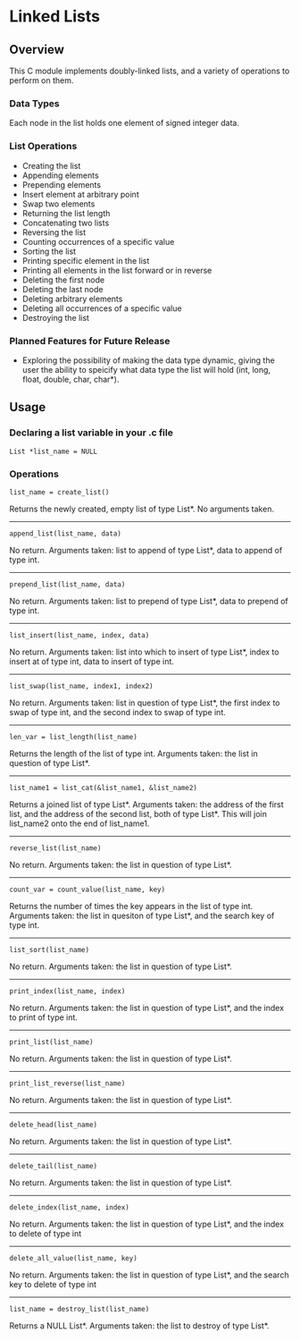 # Linked Lists

## Overview

This C module implements doubly-linked lists, and a variety of operations to perform on them. 

### Data Types

Each node in the list holds one element of signed integer data. 

### List Operations

- Creating the list
- Appending elements
- Prepending elements
- Insert element at arbitrary point
- Swap two elements
- Returning the list length
- Concatenating two lists
- Reversing the list
- Counting occurrences of a specific value
- Sorting the list
- Printing specific element in the list
- Printing all elements in the list forward or in reverse
- Deleting the first node
- Deleting the last node
- Deleting arbitrary elements
- Deleting all occurrences of a specific value
- Destroying the list

### Planned Features for Future Release

- Exploring the possibility of making the data type dynamic, giving the user the ability to speicify what data type the list will hold (int, long, float, double, char, char*).

## Usage

### Declaring a list variable in your .c file

`List *list_name = NULL`

### Operations

`list_name = create_list()`

Returns the newly created, empty list of type List\*. No arguments taken.

---

`append_list(list_name, data)`

No return. Arguments taken: list to append of type List\*, data to append of type int.

---

`prepend_list(list_name, data)`

No return. Arguments taken: list to prepend of type List\*, data to prepend of type int.

---

`list_insert(list_name, index, data)`

No return. Arguments taken: list into which to insert of type List\*, index to insert at of type int, data to insert of type int.

---

`list_swap(list_name, index1, index2)`

No return. Arguments taken: list in question of type List\*, the first index to swap of type int, and the second index to swap of type int.

---

`len_var = list_length(list_name)`

Returns the length of the list of type int. Arguments taken: the list in question of type List\*.

---

`list_name1 = list_cat(&list_name1, &list_name2)`

Returns a joined list of type List\*. Arguments taken: the address of the first list, and the address of the second list, both of type List\*. This will join list_name2 onto the end of list_name1.  

---

`reverse_list(list_name)`

No return. Arguments taken: the list in question of type List\*.

---

`count_var = count_value(list_name, key)`

Returns the number of times the key appears in the list of type int. Arguments taken: the list in quesiton of type List\*, and the search key of type int. 

---

`list_sort(list_name)`

No return. Arguments taken: the list in question of type List\*. 

---

`print_index(list_name, index)`

No return. Arguments taken: the list in question of type List\*, and the index to print of type int.

---

`print_list(list_name)`

No return. Arguments taken: the list in question of type List\*.

---

`print_list_reverse(list_name)`

No return. Arguments taken: the list in question of type List\*.

---

`delete_head(list_name)`

No return. Arguments taken: the list in question of type List\*.

---

`delete_tail(list_name)`

No return. Arguments taken: the list in question of type List\*.

---

`delete_index(list_name, index)`

No return. Arguments taken: the list in question of type List\*, and the index to delete of type int

---

`delete_all_value(list_name, key)`

No return. Arguments taken: the list in question of type List\*, and the search key to delete of type int

---

`list_name = destroy_list(list_name)`

Returns a NULL List\*. Arguments taken: the list to destroy of type List\*. 
